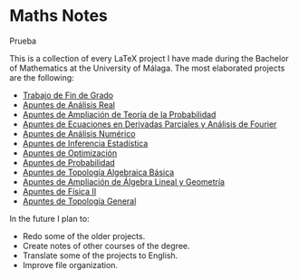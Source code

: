 # Maths Notes

Prueba

This is a collection of every LaTeX project I have made during the Bachelor of Mathematics at the University of Málaga. The most elaborated projects are the following:

- [Trabajo de Fin de Grado](https://github.com/dldelpino/latex/blob/main/2024-2025/tfg/main.pdf)
- [Apuntes de Análisis Real](https://github.com/dldelpino/latex/blob/main/2024-2025/ar_apuntes/main.pdf)
- [Apuntes de Ampliación de Teoría de la Probabilidad](https://github.com/dldelpino/latex/blob/main/2024-2025/atp_apuntes/main.pdf)
- [Apuntes de Ecuaciones en Derivadas Parciales y Análisis de Fourier](https://github.com/dldelpino/latex/blob/main/2024-2025/edpaf_apuntes/main.pdf)
- [Apuntes de Análisis Numérico](https://github.com/dldelpino/latex/blob/main/2023-2024/an_apuntes/main.pdf)
- [Apuntes de Inferencia Estadística](https://github.com/dldelpino/latex/blob/main/2023-2024/ie_apuntes/main.pdf)
- [Apuntes de Optimización](https://github.com/dldelpino/latex/blob/main/2023-2024/opt_apuntes/main.pdf)
- [Apuntes de Probabilidad](https://github.com/dldelpino/latex/blob/main/2023-2024/pro_apuntes/main.pdf)
- [Apuntes de Topología Algebraica Básica](https://github.com/dldelpino/latex/blob/main/2023-2024/tab_apuntes/main.pdf)
- [Apuntes de Ampliación de Álgebra Lineal y Geometría](https://github.com/dldelpino/latex/blob/main/2022-2023/aalg_apuntes/main.pdf)
- [Apuntes de Física II](https://github.com/dldelpino/latex/blob/main/2022-2023/f2_apuntes/main.pdf)
- [Apuntes de Topología General](https://github.com/dldelpino/latex/blob/main/2022-2023/tg_apuntes/main.pdf)

In the future I plan to:
- Redo some of the older projects.
- Create notes of other courses of the degree.
- Translate some of the projects to English.
- Improve file organization.